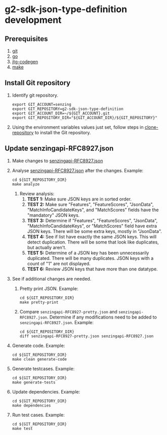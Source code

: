# g2-sdk-json-type-definition development

## Prerequisites

1. [git](https://github.com/senzing-garage/knowledge-base/blob/main/WHATIS/git.md)
1. [go](https://github.com/senzing-garage/knowledge-base/blob/main/WHATIS/go.md)
1. [jtg-codegen](https://github.com/senzing-garage/knowledge-base/blob/main/WHATIS/jtd-codegen.md)
1. [make](https://github.com/senzing-garage/knowledge-base/blob/main/WHATIS/make.md)

## Install Git repository

1. Identify git repository.

    ```console
    export GIT_ACCOUNT=senzing
    export GIT_REPOSITORY=g2-sdk-json-type-definition
    export GIT_ACCOUNT_DIR=~/${GIT_ACCOUNT}.git
    export GIT_REPOSITORY_DIR="${GIT_ACCOUNT_DIR}/${GIT_REPOSITORY}"

    ```

1. Using the environment variables values just set, follow steps in
   [clone-repository](https://github.com/senzing-garage/knowledge-base/blob/main/HOWTO/clone-repository.md) to install the Git repository.

## Update senzingapi-RFC8927.json

1. Make changes to [senzingapi-RFC8927.json](../senzingapi-RFC8927.json)
1. Analyse [senzingapi-RFC8927.json](../senzingapi-RFC8927.json) after the changes.
   Example:

    ```console
    cd ${GIT_REPOSITORY_DIR}
    make analyze

    ```

    1. Review analysis:
        1. **TEST 1:** Make sure JSON keys are in sorted order.
        1. **TEST 2:** Make sure "Features", "FeatureScores", "JsonData", "MatchInfoCandidateKeys", and "MatchScores" fields have the "mandatory" JSON keys.
        1. **TEST 3:** Determine if "Features", "FeatureScores", "JsonData", "MatchInfoCandidateKeys", or "MatchScores" field have extra JSON keys.
        There will be some extra keys, mostly in "JsonData".
        1. **TEST 4:** See if list have exactly the same JSON keys.
        This will detect duplication.
        There will be some that look like duplicates, but actually aren't.
        1. **TEST 5:** Determine of a JSON key has been unnecessarily duplicated.
        There will be many duplicates.
        JSON keys with a count of "1" are not displayed.
        1. **TEST 6:** Review JSON keys that have more than one datatype.

1. See if additional changes are needed.

    1. Pretty print JSON.
       Example:

        ```console
        cd ${GIT_REPOSITORY_DIR}
        make pretty-print

        ```

    1. Compare  `senzingapi-RFC8927-pretty.json` and `senzingapi-RFC8927.json`.
    Determine if any modifications need to be added to `senzingapi-RFC8927.json`.
    Example:

        ```console
        cd ${GIT_REPOSITORY_DIR}
        diff senzingapi-RFC8927-pretty.json senzingapi-RFC8927.json

        ```

1. Generate code.
   Example:

    ```console
    cd ${GIT_REPOSITORY_DIR}
    make clean generate-code

    ```

1. Generate testcases.
   Example:

    ```console
    cd ${GIT_REPOSITORY_DIR}
    make generate-tests

    ```

1. Update dependencies.
   Example:

    ```console
    cd ${GIT_REPOSITORY_DIR}
    make dependencies

    ```

1. Run test cases.
   Example:

    ```console
    cd ${GIT_REPOSITORY_DIR}
    make test

    ```

